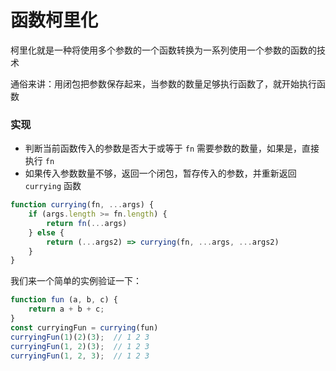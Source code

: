 # 函数柯里化



柯里化就是一种将使用多个参数的一个函数转换为一系列使用一个参数的函数的技术

通俗来讲：用闭包把参数保存起来，当参数的数量足够执行函数了，就开始执行函数



### 实现

- 判断当前函数传入的参数是否大于或等于 `fn` 需要参数的数量，如果是，直接执行 `fn`
- 如果传入参数数量不够，返回一个闭包，暂存传入的参数，并重新返回 `  currying ` 函数



```javascript
function currying(fn, ...args) {
    if (args.length >= fn.length) {
        return fn(...args)
    } else {
        return (...args2) => currying(fn, ...args, ...args2)
    }
}
```



我们来一个简单的实例验证一下：

```javascript
function fun (a, b, c) {
    return a + b + c;
}   
const curryingFun = currying(fun)
curryingFun(1)(2)(3);  // 1 2 3 
curryingFun(1, 2)(3);  // 1 2 3 
curryingFun(1, 2, 3);  // 1 2 3 
```




































